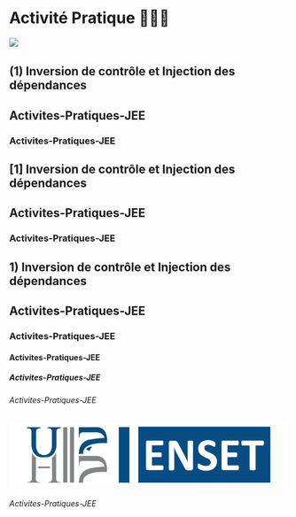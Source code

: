 # Activité Pratique 👨🏻‍💻
![](https://miro.medium.com/max/647/1*PBTTH5RGrfT1RBXxr989XQ.png)




## (1) Inversion de contrôle et Injection des dépendances
## Activites-Pratiques-JEE
### Activites-Pratiques-JEE

## [1] Inversion de contrôle et Injection des dépendances
## Activites-Pratiques-JEE
### Activites-Pratiques-JEE

## 1) Inversion de contrôle et Injection des dépendances
## Activites-Pratiques-JEE
### Activites-Pratiques-JEE



#### Activites-Pratiques-JEE
##### Activites-Pratiques-JEE
###### Activites-Pratiques-JEE



![Logo ENSET](Activité%20Pratique%20N°%201/images/LOGO%20ENSET.png)
###### Activites-Pratiques-JEE
